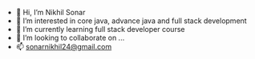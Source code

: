 - 👋 Hi, I’m Nikhil Sonar
- 👀 I’m interested in core java, advance java and full stack development
- 🌱 I’m currently learning full  stack developer course
- 💞️ I’m looking to collaborate on ...
- 📫 sonarnikhil24@gmail.com

